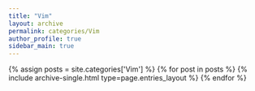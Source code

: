 ```yaml
---
title: "Vim"
layout: archive
permalink: categories/Vim
author_profile: true
sidebar_main: true
---
```


{% assign posts = site.categories['Vim'] %}
{% for post in posts %} {% include archive-single.html type=page.entries_layout %} {% endfor %}
